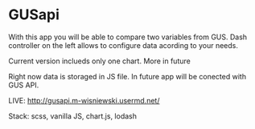 # GUSapi
With this app you will be able to compare two variables from GUS. Dash controller on the left 
allows to configure data acording to your needs.

Current version inclueds only one chart. More in future

Right now data is storaged in JS file. In future app will be conected with GUS API.

LIVE: http://gusapi.m-wisniewski.usermd.net/

Stack:
scss, vanilla JS, chart.js, lodash
